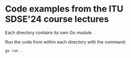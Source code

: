 # Code examples from the ITU SDSE'24 course lectures

Each directory contains its own Go module.

Run the code from within each directory with the command:

```bash
go run .
```
